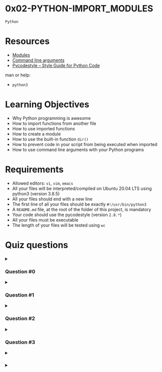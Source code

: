 # **0x02-PYTHON-IMPORT_MODULES**
`Python`

# Resources
- [Modules](https://docs.python.org/3/tutorial/modules.html)
- [Command line arguments](https://docs.python.org/3/tutorial/stdlib.html#command-line-arguments)
- [Pycodestyle – Style Guide for Python Code](https://pypi.org/project/pycodestyle/)

man or help:
- `python3`

# Learning Objectives
- Why Python programming is awesome
- How to import functions from another file
- How to use imported functions
- How to create a module
- How to use the built-in function `dir()`
- How to prevent code in your script from being executed when imported
- How to use command line arguments with your Python programs

# Requirements
- Allowed editors: `vi`, `vim`, `emacs`
- All your files will be interpreted/compiled on Ubuntu 20.04 LTS using python3 (version 3.8.5)
- All your files should end with a new line
- The first line of all your files should be exactly `#!/usr/bin/python3`
- A `README.md` file, at the root of the folder of this project, is mandatory
- Your code should use the pycodestyle (version `2.8.*`)
- All your files must be executable
- The length of your files will be tested using `wc`

# Quiz questions
<details>
<summary>

### Question #0
</summary>

What do these lines print?
```py
>>> def my_function(counter=89):
>>>     return counter + 1
>>> 
>>> print(my_function())
```
- [x] 90
- [ ] 891
- [ ] 89
- [ ] 1
</details>

<details>
<summary>

### Question #1
</summary>

What do these lines print?
```py
>>> def my_function(counter):
>>>     print("Counter: {}".format(counter))
>>> 
>>> my_function(12)
```
- [x] Counter: 12
- [ ] Counter: c
- [ ] Counter: counter
</details>

<details>
<summary>

### Question #2
</summary>

What do these lines print?
```py
>>> def my_function():
>>>     print("In my function")
>>> 
>>> my_function
```
- [x] function my_function at …
- [ ] Nothing
- [ ] In my function
- [ ] “In my function”

<details>
<summary>Description:</summary>

In Python, when you reference a function without parentheses `()`, you're referring to the function object itself, not invoking the function. So, the output of the provided code will be:
```bash
<function my_function at 0x...>
```
The exact memory address (0x...) will vary depending on the system you're running the code on.
</details>
</details>

<details>
<summary>

### Question #3
</summary>

What do these lines print?
```py
>>> def my_function(counter=89):
>>>     print("Counter: {}".format(counter))
>>> 
>>> my_function(12)
```
- [ ] Counter: 101
- [ ] Counter: 89
- [x] Counter: 12
<details>
<summary>Description:</summary>

The provided code defines a function `my_function `with a default parameter `counter` set to `89`. When the function is called with an argument, the argument value overrides the default value of the parameter. Then, it calls the function with an argument `12`.
</details>
</details>

<details>
<summary>

### 
</summary>


</details>

<details>
<summary>

### 
</summary>


</details>
